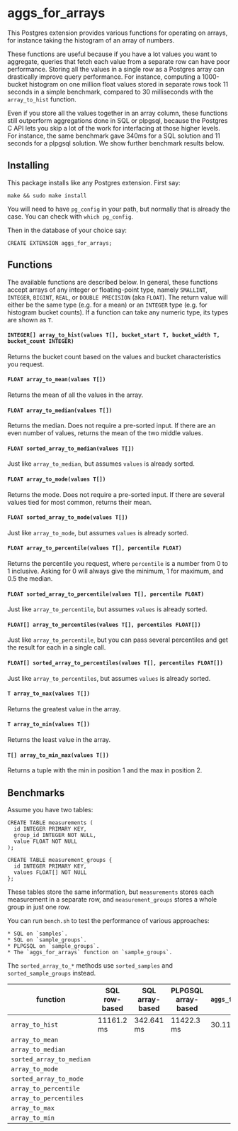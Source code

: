 aggs_for_arrays
===============

This Postgres extension provides various functions for operating on arrays,
for instance taking the histogram of an array of numbers.

These functions are useful because if you have a lot values you want to aggregate,
queries that fetch each value from a separate row can have poor performance.
Storing all the values in a single row as a Postgres array
can drastically improve query performance.
For instance, computing a 1000-bucket histogram on one million float values
stored in separate rows took 11 seconds in a simple benchmark,
compared to 30 milliseconds with the `array_to_hist` function.

Even if you store all the values together in an array column,
these functions still outperform aggregations done in SQL or plpgsql,
because the Postgres C API lets you skip a lot of the work
for interfacing at those higher levels.
For instance, the same benchmark gave 340ms for a SQL solution
and 11 seconds for a plpgsql solution.
We show further benchmark results below.


Installing
----------

This package installs like any Postgres extension. First say:

    make && sudo make install

You will need to have `pg_config` in your path,
but normally that is already the case.
You can check with `which pg_config`.

Then in the database of your choice say:

    CREATE EXTENSION aggs_for_arrays;


Functions
---------

The available functions are described below.
In general, these functions accept arrays of any integer or floating-point type,
namely `SMALLINT`, `INTEGER`, `BIGINT`, `REAL`, or `DOUBLE PRECISION` (aka `FLOAT`).
The return value will either be the same type (e.g. for a mean)
or an `INTEGER` type (e.g. for histogram bucket counts).
If a function can take any numeric type,
its types are shown as `T`.

#### `INTEGER[] array_to_hist(values T[], bucket_start T, bucket_width T, bucket_count INTEGER)`

Returns the bucket count based on the values and bucket characteristics you request.

#### `FLOAT array_to_mean(values T[])`

Returns the mean of all the values in the array.

#### `FLOAT array_to_median(values T[])`

Returns the median.
Does not require a pre-sorted input.
If there are an even number of values,
returns the mean of the two middle values.

#### `FLOAT sorted_array_to_median(values T[])`

Just like `array_to_median`, but assumes `values` is already sorted.

#### `FLOAT array_to_mode(values T[])`

Returns the mode.
Does not require a pre-sorted input.
If there are several values tied for most common,
returns their mean.

#### `FLOAT sorted_array_to_mode(values T[])`

Just like `array_to_mode`, but assumes `values` is already sorted.

#### `FLOAT array_to_percentile(values T[], percentile FLOAT)`

Returns the percentile you request,
where `percentile` is a number from 0 to 1 inclusive.
Asking for 0 will always give the minimum,
1 for maximum, and 0.5 the median.

#### `FLOAT sorted_array_to_percentile(values T[], percentile FLOAT)`

Just like `array_to_percentile`, but assumes `values` is already sorted.

#### `FLOAT[] array_to_percentiles(values T[], percentiles FLOAT[])`

Just like `array_to_percentile`,
but you can pass several percentiles
and get the result for each in a single call.

#### `FLOAT[] sorted_array_to_percentiles(values T[], percentiles FLOAT[])`

Just like `array_to_percentiles`, but assumes `values` is already sorted.

#### `T array_to_max(values T[])`

Returns the greatest value in the array.

#### `T array_to_min(values T[])`

Returns the least value in the array.

#### `T[] array_to_min_max(values T[])`

Returns a tuple with the min in position 1 and the max in position 2.


Benchmarks
----------

Assume you have two tables:

    CREATE TABLE measurements (
      id INTEGER PRIMARY KEY,
      group_id INTEGER NOT NULL,
      value FLOAT NOT NULL
    );

    CREATE TABLE measurement_groups {
      id INTEGER PRIMARY KEY,
      values FLOAT[] NOT NULL
    };

These tables store the same information,
but `measurements` stores each measurement in a separate row,
and `measurement_groups` stores a whole group in just one row.

You can run `bench.sh` to test the performance of various approaches:

    * SQL on `samples`.
    * SQL on `sample_groups`.
    * PLPGSQL on `sample_groups`.
    * The `aggs_for_arrays` function on `sample_groups`.

The `sorted_array_to_*` methods use `sorted_samples` and `sorted_sample_groups` instead.

| function                 | SQL row-based | SQL array-based | PLPGSQL array-based | `aggs_for_arrays` |
|--------------------------|---------------|-----------------|---------------------|-------------------|
| `array_to_hist`          |    11161.2 ms |      342.641 ms |          11422.3 ms |         30.111 ms |
| `array_to_mean`          | | | | |
| `array_to_median`        | | | | |
| `sorted_array_to_median` | | | | |
| `array_to_mode`          | | | | |
| `sorted_array_to_mode`   | | | | |
| `array_to_percentile`    | | | | |
| `array_to_percentiles`   | | | | |
| `array_to_max`           | | | | |
| `array_to_min`           | | | | |




